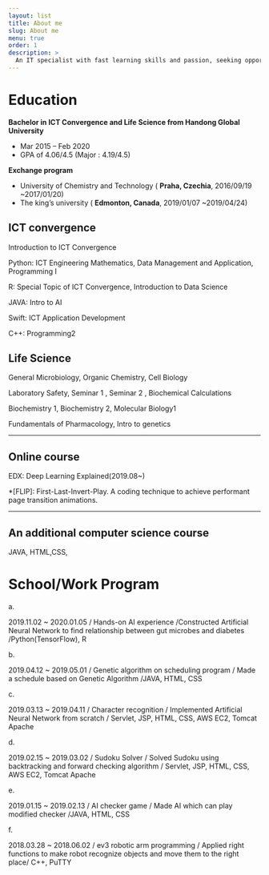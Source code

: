 ```yaml
---
layout: list
title: About me
slug: About me
menu: true
order: 1
description: >
  An IT specialist with fast learning skills and passion, seeking opportunities to contribute to a company and make myself grow. Hands-on knowledge in implementing AI, developing website, and analyzing data. Optimistic and proactive attitude holder when solving problem or debugging and learning new technology. Being good at self-directed learning who knows how to create one’s own portfolio website. ( yejip.com/pro/ ) 
---
```


# Education

**Bachelor in ICT Convergence and Life Science from Handong Global University**

- Mar 2015 – Feb 2020
- GPA of 4.06/4.5 (Major : 4.19/4.5)

**Exchange program**

- University of Chemistry and Technology ( **Praha, Czechia**, 2016/09/19 ~2017/01/20)
- The king’s university ( **Edmonton, Canada**, 2019/01/07 ~2019/04/24)



## ICT convergence

Introduction to ICT Convergence

Python: ICT Engineering Mathematics, Data Management and Application, Programming I

R: Special Topic of ICT Convergence, Introduction to Data Science

JAVA: Intro to AI

Swift: ICT Application Development

C++: Programming2

## Life Science

General Microbiology, Organic Chemistry, Cell Biology

Laboratory Safety, Seminar 1 , Seminar 2 , Biochemical Calculations

Biochemistry 1, Biochemistry 2, Molecular Biology1

Fundamentals of Pharmacology, Intro to genetics

---

## Online course
EDX: Deep Learning Explained(2019.08~)

*[FLIP]: First-Last-Invert-Play. A coding technique to achieve performant page transition animations.

---

## An additional computer science course

JAVA, HTML,CSS,



#  School/Work Program

a.

2019.11.02 ~ 2020.01.05 / Hands-on AI experience /Constructed Artificial Neural Network to find relationship between gut microbes and diabetes /Python(TensorFlow), R 

b.

2019.04.12 ~ 2019.05.01 / Genetic algorithm on scheduling program / Made a schedule based on Genetic Algorithm /JAVA, HTML, CSS

c.

2019.03.13 ~ 2019.04.11 / Character recognition / Implemented Artificial Neural Network from scratch / Servlet, JSP, HTML, CSS, AWS EC2, Tomcat Apache

d.

2019.02.15 ~ 2019.03.02 / Sudoku Solver / Solved Sudoku using backtracking and forward checking algorithm / Servlet, JSP, HTML, CSS, AWS EC2, Tomcat Apache

e.

2019.01.15 ~ 2019.02.13 / AI checker game / Made AI which can play modified checker /JAVA, HTML, CSS

f. 

2018.03.28 ~ 2018.06.02 / ev3 robotic arm programming / Applied right functions to make robot recognize objects and move them to the right place/ C++, PuTTY

 